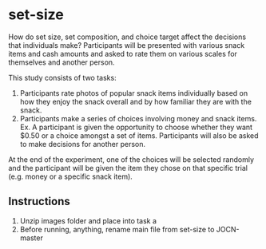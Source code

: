 # set-size
How do set size, set composition, and choice target affect the decisions that individuals make? Participants will be presented with various snack items and cash amounts and asked to rate them on various scales for themselves and another person.

This study consists of two tasks:
  1) Participants rate photos of popular snack items individually based on how they enjoy the snack overall and by how familiar they are with the snack.
  2) Participants make a series of choices involving money and snack items. Ex. A participant is given the opportunity to choose whether they want $0.50 or a choice amongst a set of items. Participants will also be asked to make decisions for another person.
  
At the end of the experiment, one of the choices will be selected randomly and the participant will be given the item they chose on that specific trial (e.g. money or a specific snack item).

## Instructions
  1) Unzip images folder and place into task a
  2) Before running, anything, rename main file from set-size to JOCN-master
